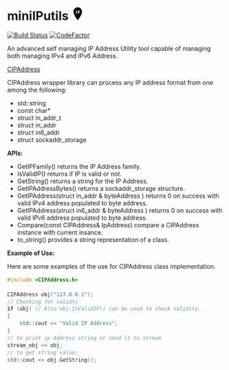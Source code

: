 # miniIPutils <img src="images/ip_address.png" width="30">

[![Build Status](https://travis-ci.com/arunkumar-mourougappane/miniIPutils.svg?branch=master)](https://travis-ci.com/arunkumar-mourougappane/miniIPutils) [![CodeFactor](https://www.codefactor.io/repository/github/arunkumar-mourougappane/miniiputils/badge/master)](https://www.codefactor.io/repository/github/arunkumar-mourougappane/miniiputils/overview/master)

An advanced self managing IP Address Utility tool capable of managing both managing IPv4 and IPv6 Address.

[CIPAddress](https://github.com/arunkumar-mourougappane/miniIPutils/blob/master/src/lib/ip_address/ip_address.cpp "Source Code for CIPAddress API")

CIPAddress wrapper library can process any IP address format from one among the following:

- std::string
- const char*
- struct in_addr_t
- struct in_addr
- struct in6_addr
- struct sockaddr_storage

**APIs:**

- GetIPFamily() returns the IP Address family.
- IsValidIP() returns if IP is valid or not.
- GetString() returns a string for the IP Address.
- GetIPAddressBytes() returns a sockaddr_storage structure.
- GetIPAddress(struct in_addr & byteAddress ) returns 0 on success with valid IPv4 address populated to byte address.
- GetIPAddress(struct in6_addr & byteAddress ) returns 0 on success with valid IPv6 address populated to byte address.
- Compare(const CIPAddress& IpAddress)  compare a CIPAddress instance with current insance.
- to_string() provides a string representation of a class.

**Example of Use:**

Here are some examples of the use for CIPAddress class implementation.

```cpp
#include <CIPAddress.h>

CIPAddress obj("127.0.0.1");
// Checking for validty
if (obj) // Also obj.IsValidIP() can be used to check validity.
{
    std::cout << "Valid IP Address";
}
// to print ip Address string or send it to stream
stream_obj << obj;
// to get string value;
std::cout << obj.GetString();
```
